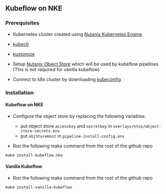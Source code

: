 ## Kubeflow on NKE

### Prerequisites

* Kubernetes cluster created using [Nutanix Kubernetes Engine](https://portal.nutanix.com/page/documents/details?targetId=Nutanix-Kubernetes-Engine-v2_8:top-deploy-kubernetes-cluster-t.html).

* [kubectl](https://kubernetes.io/docs/tasks/tools/#kubectl)

* [kustomize](https://github.com/kubernetes-sigs/kustomize/releases/tag/kustomize%2Fv5.0.3)

* Setup [Nutanix Object Store](https://portal.nutanix.com/page/documents/details?targetId=Objects-v4_2:top-intro-c.html) which will be used by kubeflow pipelines (This is not required for vanilla kubeflow)

* Connect to k8s cluster by downloading [kubeconfig](https://portal.nutanix.com/page/documents/details?targetId=Nutanix-Kubernetes-Engine-v2_8:top-download-kubeconfig-t.html)

### Installation

#### Kubeflow on NKE

* Configure the object store by replacing the following variables:
    * put object store `accesskey` and `secretkey` in `overlays/ntnx/object-store-secrets.env`
    * put `objStoreHost` in `pipeline-install-config.env`

* Run the following make command from the root of the github repo

```
make install-kubeflow-nke
```

#### Vanilla Kubeflow
* Run the following make command from the root of the github repo

```
make install-vanilla-kubeflow
```